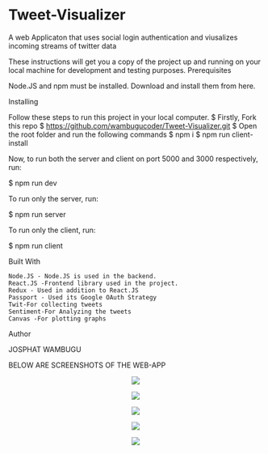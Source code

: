 # Tweet-Visualizer
A web Applicaton that uses social login authentication and viusalizes incoming streams of twitter data





These instructions will get you a copy of the project up and running on your local machine for development and testing purposes.
Prerequisites

Node.JS and npm must be installed. Download and install them from here.


Installing

Follow these steps to run this project in your local computer.
$ Firstly, Fork this repo
$ https://github.com/wambugucoder/Tweet-Visualizer.git
$ Open the root folder and run the following commands
$ npm i
$ npm run client-install

Now, to run both the server and client on port 5000 and 3000 respectively, run:

$ npm run dev

To run only the server, run:

$ npm run server

To run only the client, run:

$ npm run client

Built With

    Node.JS - Node.JS is used in the backend.
    React.JS -Frontend library used in the project.
    Redux - Used in addition to React.JS
    Passport - Used its Google OAuth Strategy
    Twit-For collecting tweets
    Sentiment-For Analyzing the tweets
    Canvas -For plotting graphs

Author

   JOSPHAT WAMBUGU


BELOW ARE SCREENSHOTS OF THE WEB-APP
<p align="center">
  <img src="https://github.com/wambugucoder/Tweet-Visualizer/blob/master/Screenshot%20(3).png" >
  
</p>
<p align="center">
  <img src="https://github.com/wambugucoder/Tweet-Visualizer/blob/master/Screenshot%20(4).png" >

</p>
<p align="center">
  <img src="https://github.com/wambugucoder/Tweet-Visualizer/blob/master/Screenshot%20(5).png">

</p>
<p align="center">
  <img src="https://github.com/wambugucoder/Tweet-Visualizer/blob/master/Screenshot%20(6).png" >
 
</p>
<p align="center">
 <img src="https://github.com/wambugucoder/Tweet-Visualizer/blob/master/Screenshot%20(7).png" >
</p>
